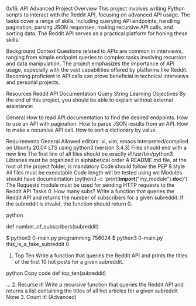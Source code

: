 
0x16. API Advanced
Project Overview
This project involves writing Python scripts to interact with the Reddit API, focusing on advanced API usage. The tasks cover a range of skills, including querying API endpoints, handling pagination, parsing JSON responses, making recursive API calls, and sorting data. The Reddit API serves as a practical platform for honing these skills.

Background Context
Questions related to APIs are common in interviews, ranging from simple endpoint queries to complex tasks involving recursion and data manipulation. The project emphasizes the importance of API usage, especially with the vast capabilities offered by platforms like Reddit. Becoming proficient in API calls can prove beneficial in technical interviews and personal projects.

Resources
Reddit API Documentation
Query String
Learning Objectives
By the end of this project, you should be able to explain without external assistance:

General
How to read API documentation to find the desired endpoints.
How to use an API with pagination.
How to parse JSON results from an API.
How to make a recursive API call.
How to sort a dictionary by value.

Requirements
General
Allowed editors: vi, vim, emacs
Interpreted/compiled on Ubuntu 20.04 LTS using python3 (version 3.4.3)
Files should end with a new line
The first line of all files should be exactly #!/usr/bin/python3
Libraries must be organized in alphabetical order
A README.md file, at the root of the project folder, is mandatory
Code should follow the PEP 8 style
All files must be executable
Code length will be tested using wc
Modules should have documentation (python3 -c 'print(__import__("my_module").__doc__)')
The Requests module must be used for sending HTTP requests to the Reddit API
Tasks
0. How many subs?
Write a function that queries the Reddit API and returns the number of subscribers for a given subreddit. If the subreddit is invalid, the function should return 0.

python

def number_of_subscribers(subreddit)

$ python3 0-main.py programming
756024
$ python3 0-main.py this_is_a_fake_subreddit
0
1. Top Ten
Write a function that queries the Reddit API and prints the titles of the first 10 hot posts for a given subreddit.

python
Copy code
def top_ten(subreddit)

...
2. Recurse it!
Write a recursive function that queries the Reddit API and returns a list containing the titles of all hot articles for a given subreddit
None
3. Count it! (Advanced)
